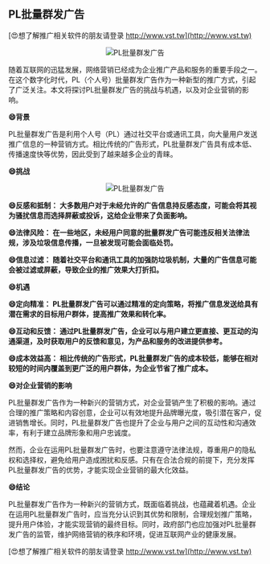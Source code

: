 ## **PL批量群发广告**

[😍想了解推广相关软件的朋友请登录 http://www.vst.tw](http://www.vst.tw)

 <center><img src="https://vst.tw/MP4/tuiguang/png/0.png" alt="PL批量群发广告"></center>

随着互联网的迅猛发展，网络营销已经成为企业推广产品和服务的重要手段之一。在这个数字化时代，PL（个人号）批量群发广告作为一种新型的推广方式，引起了广泛关注。本文将探讨PL批量群发广告的挑战与机遇，以及对企业营销的影响。

**😄背景**

PL批量群发广告是利用个人号（PL）通过社交平台或通讯工具，向大量用户发送推广信息的一种营销方式。相比传统的广告形式，PL批量群发广告具有成本低、传播速度快等优势，因此受到了越来越多企业的青睐。

**😄挑战**

 <center><img src="https://vst.tw/MP4/tuiguang/png/7.png" alt="PL批量群发广告"></center>

**😄反感和抵制： 大多数用户对于未经允许的广告信息持反感态度，可能会将其视为骚扰信息而选择屏蔽或投诉，这给企业带来了负面影响。**

**😄法律风险： 在一些地区，未经用户同意的批量群发广告可能违反相关法律法规，涉及垃圾信息传播，一旦被发现可能会面临处罚。**

**😄信息过滤： 随着社交平台和通讯工具的加强防垃圾机制，大量的广告信息可能会被过滤或屏蔽，导致企业的推广效果大打折扣。**

**😄机遇**

**😄定向精准： PL批量群发广告可以通过精准的定向策略，将推广信息发送给具有潜在需求的目标用户群体，提高推广效果和转化率。**

**😄互动和反馈： 通过PL批量群发广告，企业可以与用户建立更直接、更互动的沟通渠道，及时获取用户的反馈和意见，为产品和服务的改进提供参考。**

**😄成本效益高： 相比传统的广告形式，PL批量群发广告的成本较低，能够在相对较短的时间内覆盖到更广泛的用户群体，为企业节省了推广成本。**

**😄对企业营销的影响**

PL批量群发广告作为一种新兴的营销方式，对企业营销产生了积极的影响。通过合理的推广策略和内容创意，企业可以有效地提升品牌曝光度，吸引潜在客户，促进销售增长。同时，PL批量群发广告也提升了企业与用户之间的互动性和沟通效率，有利于建立品牌形象和用户忠诚度。

然而，企业在运用PL批量群发广告时，也要注意遵守法律法规，尊重用户的隐私权和选择权，避免给用户造成困扰和反感。只有在合法合规的前提下，充分发挥PL批量群发广告的优势，才能实现企业营销的最大化效益。

**😄结论**

PL批量群发广告作为一种新兴的营销方式，既面临着挑战，也蕴藏着机遇。企业在运用PL批量群发广告时，应当充分认识到其优势和限制，合理规划推广策略，提升用户体验，才能实现营销的最终目标。同时，政府部门也应加强对PL批量群发广告的监管，维护网络营销的秩序和环境，促进互联网产业的健康发展。

[😍想了解推广相关软件的朋友请登录 http://www.vst.tw](http://www.vst.tw)




